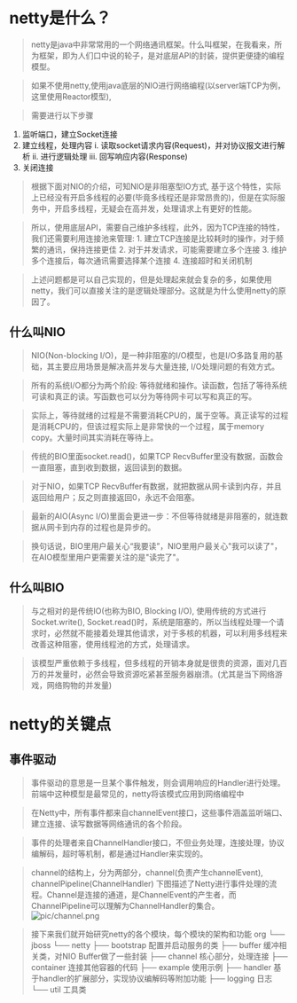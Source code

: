  # netty是什么？
 > netty是java中非常常用的一个网络通讯框架。什么叫框架，在我看来，所为框架，即为人们口中说的轮子，是对底层API的封装，提供更便捷的编程模型。

 > 如果不使用netty,使用java底层的NIO进行网络编程(以server端TCP为例，这里使用Reactor模型),
 
 > 需要进行以下步骤
 1. 监听端口，建立Socket连接
 2. 建立线程，处理内容
    i. 读取socket请求内容(Request)，并对协议报文进行解析
    ii. 进行逻辑处理
    iii. 回写响应内容(Response)
3. 关闭连接

> 根据下面对NIO的介绍，可知NIO是非阻塞型IO方式, 基于这个特性，实际上已经没有开启多线程的必要(毕竟多线程还是非常昂贵的)，但是在实际服务中，开启多线程，无疑会在高并发，处理请求上有更好的性能。

> 所以，使用底层API，需要自己维护多线程，此外，因为TCP连接的特性，我们还需要利用连接池来管理:
    1. 建立TCP连接是比较耗时的操作，对于频繁的通讯，保持连接更佳
    2. 对于并发请求，可能需要建立多个连接
    3. 维护多个连接后，每次通讯需要选择某个连接
    4. 连接超时和关闭机制

> 上述问题都是可以自己实现的，但是处理起来就会复杂的多，如果使用netty，我们可以直接关注的是逻辑处理部分。这就是为什么使用netty的原因了。

 ## 什么叫NIO
 > NIO(Non-blocking I/O)，是一种非阻塞的I/O模型，也是I/O多路复用的基础，其主要应用场景是解决高并发与大量连接, I/O处理问题的有效方式。

> 所有的系统I/O都分为两个阶段: 等待就绪和操作。读函数，包括了等待系统可读和真正的读。写函数也可以分为等待网卡可以写和真正的写。

> 实际上，等待就绪的过程是不需要消耗CPU的，属于空等。真正读写的过程是消耗CPU的，但该过程实际上是非常快的一个过程，属于memory copy。大量时间其实消耗在等待上。

> 传统的BIO里面socket.read()，如果TCP RecvBuffer里没有数据，函数会一直阻塞，直到收到数据，返回读到的数据。

> 对于NIO，如果TCP RecvBuffer有数据，就把数据从网卡读到内存，并且返回给用户；反之则直接返回0，永远不会阻塞。

> 最新的AIO(Async I/O)里面会更进一步：不但等待就绪是非阻塞的，就连数据从网卡到内存的过程也是异步的。

> 换句话说，BIO里用户最关心“我要读”，NIO里用户最关心"我可以读了"，在AIO模型里用户更需要关注的是"读完了"。

## 什么叫BIO
 > 与之相对的是传统IO(也称为BIO, Blocking I/O), 使用传统的方式进行Socket.write(), Socket.read()时，系统是阻塞的，所以当线程处理一个请求时，必然就不能接着处理其他请求，对于多核的机器，可以利用多线程来改善这种阻塞，使用线程池的方式，处理请求。

 > 该模型严重依赖于多线程，但多线程的开销本身就是很贵的资源，面对几百万的并发量时，必然会导致资源吃紧甚至服务器崩溃。(尤其是当下网络游戏，网络购物的并发量)


 # netty的关键点
 ## 事件驱动
 > 事件驱动的意思是一旦某个事件触发，则会调用响应的Handler进行处理。前端中这种模型是最常见的，netty将该模式应用到网络编程中

 > 在Netty中，所有事件都来自channelEvent接口，这些事件涵盖监听端口、建立连接、读写数据等网络通讯的各个阶段。

 > 事件的处理者来自ChannelHandler接口，不但业务处理，连接处理，协议编解码，超时等机制，都是通过Handler来实现的。

 > channel的结构上，分为两部分，channel(负责产生channelEvent), channelPipeline(ChannelHandler)
 > 下图描述了Netty进行事件处理的流程。Channel是连接的通道，是ChannelEvent的产生者，而ChannelPipeline可以理解为ChannelHandler的集合。
![pic/channel.png](channel示意图)

> 接下来我们就开始研究netty的各个模块，每个模块的架构和功能
org
└── jboss
    └── netty
		├── bootstrap 配置并启动服务的类
		├── buffer 缓冲相关类，对NIO Buffer做了一些封装
		├── channel 核心部分，处理连接
		├── container 连接其他容器的代码
		├── example 使用示例
		├── handler 基于handler的扩展部分，实现协议编解码等附加功能
		├── logging 日志
		└── util 工具类



